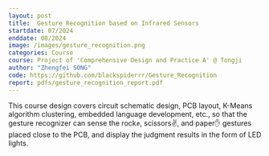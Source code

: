 ```yaml
---
layout: post
title:  Gesture Recognition based on Infrared Sensors
startdate: 07/2024
enddate: 08/2024
image: /images/gesture_recognition.png
categories: Course 
course: Project of 'Comprehensive Design and Practice A' @ Tongji
author: "Zhengfei SONG"
code: https://github.com/blackspiderrr/Gesture_Recognition
report: pdfs/gesture_recognition_report.pdf
---
```


This course design covers circuit schematic design, PCB layout, K-Means algorithm clustering, embedded language development, etc., so that the gesture recognizer can sense the rock✊, scissors✌, and paper✋ gestures placed close to the PCB, and display the judgment results in the form of LED lights.
